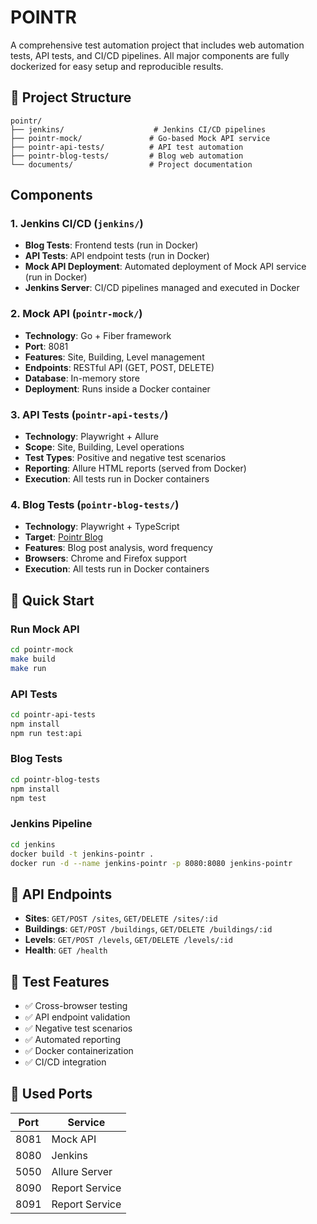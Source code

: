 # POINTR

A comprehensive test automation project that includes web automation tests, API tests, and CI/CD pipelines. All major components are fully dockerized for easy setup and reproducible results.

## 📁 Project Structure

```
pointr/
├── jenkins/                    # Jenkins CI/CD pipelines
├── pointr-mock/               # Go-based Mock API service
├── pointr-api-tests/          # API test automation
├── pointr-blog-tests/         # Blog web automation
└── documents/                 # Project documentation
```

## Components

### 1. **Jenkins CI/CD** (`jenkins/`)
- **Blog Tests**: Frontend tests (run in Docker)
- **API Tests**: API endpoint tests (run in Docker)
- **Mock API Deployment**: Automated deployment of Mock API service (run in Docker)
- **Jenkins Server**: CI/CD pipelines managed and executed in Docker

### 2. **Mock API** (`pointr-mock/`)
- **Technology**: Go + Fiber framework
- **Port**: 8081
- **Features**: Site, Building, Level management
- **Endpoints**: RESTful API (GET, POST, DELETE)
- **Database**: In-memory store
- **Deployment**: Runs inside a Docker container

### 3. **API Tests** (`pointr-api-tests/`)
- **Technology**: Playwright + Allure
- **Scope**: Site, Building, Level operations
- **Test Types**: Positive and negative test scenarios
- **Reporting**: Allure HTML reports (served from Docker)
- **Execution**: All tests run in Docker containers

### 4. **Blog Tests** (`pointr-blog-tests/`)
- **Technology**: Playwright + TypeScript
- **Target**: [Pointr Blog](https://www.pointr.tech/blog)
- **Features**: Blog post analysis, word frequency
- **Browsers**: Chrome and Firefox support
- **Execution**: All tests run in Docker containers

## 🐳 Quick Start

### Run Mock API
```bash
cd pointr-mock
make build
make run
```

### API Tests
```bash
cd pointr-api-tests
npm install
npm run test:api
```

### Blog Tests
```bash
cd pointr-blog-tests
npm install
npm test
```

### Jenkins Pipeline
```bash
cd jenkins
docker build -t jenkins-pointr .
docker run -d --name jenkins-pointr -p 8080:8080 jenkins-pointr
```

## 🔧 API Endpoints

- **Sites**: `GET/POST /sites`, `GET/DELETE /sites/:id`
- **Buildings**: `GET/POST /buildings`, `GET/DELETE /buildings/:id`
- **Levels**: `GET/POST /levels`, `GET/DELETE /levels/:id`
- **Health**: `GET /health`

## 🧪 Test Features

- ✅ Cross-browser testing
- ✅ API endpoint validation
- ✅ Negative test scenarios
- ✅ Automated reporting
- ✅ Docker containerization
- ✅ CI/CD integration

## 🔌 Used Ports

| Port  | Service         |
|-------|-----------------|
| 8081  | Mock API        |
| 8080  | Jenkins         |
| 5050  | Allure Server   |
| 8090  | Report Service  |
| 8091  | Report Service  |
